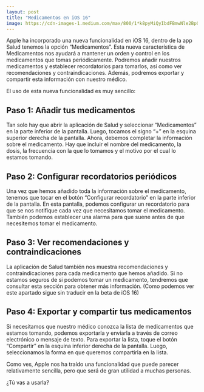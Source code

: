 ```yaml
---
layout: post
title: "Medicamentos en iOS 16"
image: https://cdn-images-1.medium.com/max/800/1*k8pyMiQyIbdFBmwNle2BpQ.jpeg
---
```


Apple ha incorporado una nueva funcionalidad en iOS 16, dentro de la app Salud tenemos la opción “Medicamentos”. Esta nueva característica de Medicamentos nos ayudará a mantener un orden y control en los medicamentos que tomas periódicamente. Podremos añadir nuestros medicamentos y establecer recordatorios para tomarlos, así como ver recomendaciones y contraindicaciones. Además, podremos exportar y compartir esta información con nuestro médico.

El uso de esta nueva funcionalidad es muy sencillo:

## Paso 1: Añadir tus medicamentos

Tan solo hay que abrir la aplicación de Salud y seleccionar “Medicamentos” en la parte inferior de la pantalla. Luego, tocamos el signo “+” en la esquina superior derecha de la pantalla. Ahora, debemos completar la información sobre el medicamento. Hay que incluir el nombre del medicamento, la dosis, la frecuencia con la que lo tomamos y el motivo por el cual lo estamos tomando.

## Paso 2: Configurar recordatorios periódicos

Una vez que hemos añadido toda la información sobre el medicamento, tenemos que tocar en el botón “Configurar recordatorio” en la parte inferior de la pantalla. En esta pantalla, podemos configurar un recordatorio para que se nos notifique cada vez que necesitamos tomar el medicamento. También podemos establecer una alarma para que suene antes de que necesitemos tomar el medicamento.

## Paso 3: Ver recomendaciones y contraindicaciones

La aplicación de Salud también nos muestra recomendaciones y contraindicaciones para cada medicamento que hemos añadido. Si no estamos seguros de si podemos tomar un medicamento, tendremos que consultar esta sección para obtener más información. (Como podemos ver este apartado sigue sin traducir en la beta de iOS 16)

## Paso 4: Exportar y compartir tus medicamentos

Si necesitamos que nuestro médico conozca la lista de medicamentos que estamos tomando, podemos exportarla y enviarla a través de correo electrónico o mensaje de texto. Para exportar la lista, toque el botón “Compartir” en la esquina inferior derecha de la pantalla. Luego, seleccionamos la forma en que queremos compartirla en la lista.

Como ves, Apple nos ha traído una funcionalidad que puede parecer relativamente sencilla, pero que será de gran utilidad a muchas personas.

¿Tú vas a usarla?